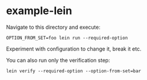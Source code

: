 # example-lein

Navigate to this directory and execute:

``` OPTION_FROM_SET=foo lein run --required-option ```

Experiment with configuration to change it, break it etc.

You can also run only the verification step:

``` lein verify --required-option --option-from-set=bar ```
